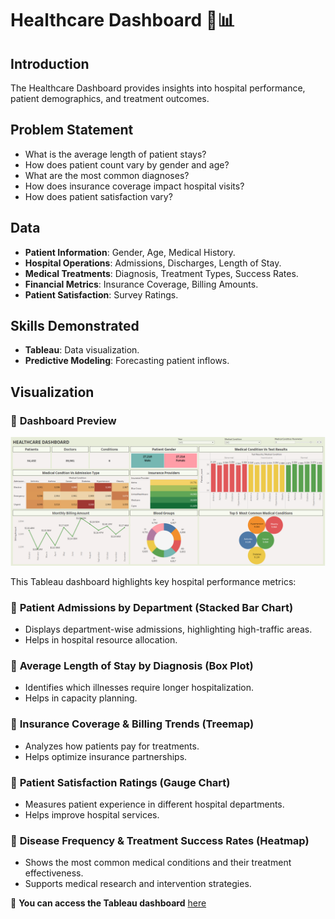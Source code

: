 # Healthcare Dashboard 🏥📊

## Introduction
The Healthcare Dashboard provides insights into hospital performance, patient demographics, and treatment outcomes.

## Problem Statement
- What is the average length of patient stays?
- How does patient count vary by gender and age?
- What are the most common diagnoses?
- How does insurance coverage impact hospital visits?
- How does patient satisfaction vary?

## Data
- **Patient Information**: Gender, Age, Medical History.
- **Hospital Operations**: Admissions, Discharges, Length of Stay.
- **Medical Treatments**: Diagnosis, Treatment Types, Success Rates.
- **Financial Metrics**: Insurance Coverage, Billing Amounts.
- **Patient Satisfaction**: Survey Ratings.

## Skills Demonstrated
- **Tableau**: Data visualization.
- **Predictive Modeling**: Forecasting patient inflows.

## Visualization

### 📌 **Dashboard Preview**
![Healthcare Dashboard](https://github.com/kouatcheu1/Healthcare-Dashboard/blob/main/Healthcare%20Dashboard.png)

This Tableau dashboard highlights key hospital performance metrics:

### 📌 **Patient Admissions by Department (Stacked Bar Chart)**
- Displays department-wise admissions, highlighting high-traffic areas.
- Helps in hospital resource allocation.

### 📌 **Average Length of Stay by Diagnosis (Box Plot)**
- Identifies which illnesses require longer hospitalization.
- Helps in capacity planning.

### 📌 **Insurance Coverage & Billing Trends (Treemap)**
- Analyzes how patients pay for treatments.
- Helps optimize insurance partnerships.

### 📌 **Patient Satisfaction Ratings (Gauge Chart)**
- Measures patient experience in different hospital departments.
- Helps improve hospital services.

### 📌 **Disease Frequency & Treatment Success Rates (Heatmap)**
- Shows the most common medical conditions and their treatment effectiveness.
- Supports medical research and intervention strategies.

🚀 **You can access the Tableau dashboard** [here](https://public.tableau.com/app/profile/samuel.kouatcheu/viz/HealthcareDashboard1_17385956702040/Dashboard1)
